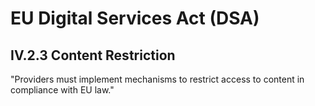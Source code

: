 # EU Digital Services Act (DSA)
## IV.2.3 Content Restriction
"Providers must implement mechanisms to restrict access to content in compliance with EU law."
